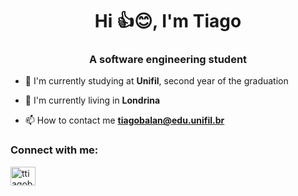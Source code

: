 
<h1 align="center">Hi 👍😊, I'm Tiago</h1>
<h3 align="center">A software engineering student</h3>

- 📘 I'm currently studying at **Unifil**, second year of the graduation

- 🏬 I'm currently living in **Londrina**

- 📫 How to contact me **tiagobalan@edu.unifil.br**

<h3 align="left">Connect with me:</h3>
<p align="left">
<a href="https://instagram.com/ttiagobalan" target="blank"><img align="center" src="https://raw.githubusercontent.com/rahuldkjain/github-profile-readme-generator/master/src/images/icons/Social/instagram.svg" alt="ttiagobalan" height="30" width="40" /></a>
</p>


